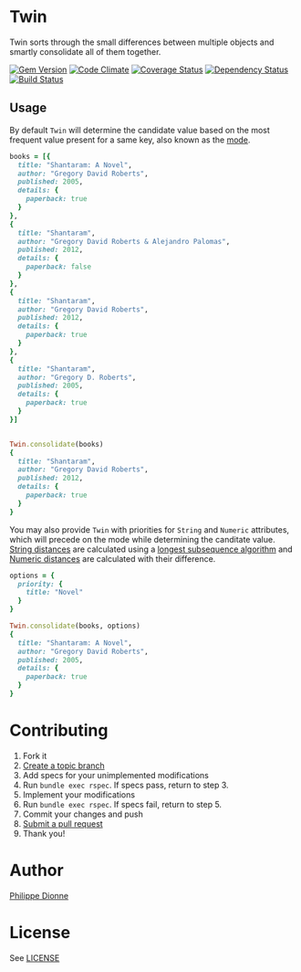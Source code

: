 # Twin

Twin sorts through the small differences between multiple objects and smartly consolidate all of them together.

[![Gem Version](https://badge.fury.io/rb/twin.png)](http://badge.fury.io/rb/twin)
[![Code Climate](https://codeclimate.com/github/phildionne/twin.png)](https://codeclimate.com/github/phildionne/twin)
[![Coverage Status](https://coveralls.io/repos/phildionne/twin/badge.png)](https://coveralls.io/r/phildionne/twin)
[![Dependency Status](https://gemnasium.com/phildionne/twin.png)](https://gemnasium.com/phildionne/twin)
[![Build Status](https://travis-ci.org/phildionne/twin.png)](https://travis-ci.org/phildionne/twin)

## Usage

By default `Twin` will determine the candidate value based on the most frequent value present for a same key, also known as the [mode](http://en.wikipedia.org/wiki/Mode_(statistics)).

```ruby
books = [{
  title: "Shantaram: A Novel",
  author: "Gregory David Roberts",
  published: 2005,
  details: {
    paperback: true
  }
},
{
  title: "Shantaram",
  author: "Gregory David Roberts & Alejandro Palomas",
  published: 2012,
  details: {
    paperback: false
  }
},
{
  title: "Shantaram",
  author: "Gregory David Roberts",
  published: 2012,
  details: {
    paperback: true
  }
},
{
  title: "Shantaram",
  author: "Gregory D. Roberts",
  published: 2005,
  details: {
    paperback: true
  }
}]


Twin.consolidate(books)
{
  title: "Shantaram",
  author: "Gregory David Roberts",
  published: 2012,
  details: {
    paperback: true
  }
}
```

You may also provide `Twin` with priorities for `String` and `Numeric` attributes, which will precede on the mode while determining the canditate value. [String distances](https://github.com/phildionne/twin/blob/master/lib/twin/utilities.rb#L32) are calculated using a [longest subsequence algorithm](http://en.wikipedia.org/wiki/Longest_common_subsequence_problem) and [Numeric distances](https://github.com/phildionne/twin/blob/master/lib/twin/utilities.rb#L40) are calculated with their difference.

```ruby
options = {
  priority: {
    title: "Novel"
  }
}

Twin.consolidate(books, options)
{
  title: "Shantaram: A Novel",
  author: "Gregory David Roberts",
  published: 2005,
  details: {
    paperback: true
  }
}
```

# Contributing

1. Fork it
2. [Create a topic branch](http://learn.github.com/p/branching.html)
3. Add specs for your unimplemented modifications
4. Run `bundle exec rspec`. If specs pass, return to step 3.
5. Implement your modifications
6. Run `bundle exec rspec`. If specs fail, return to step 5.
7. Commit your changes and push
8. [Submit a pull request](http://help.github.com/send-pull-requests/)
9. Thank you!

# Author

[Philippe Dionne](http://phildionne.com)

# License

See [LICENSE](https://github.com/phildionne/twin/blob/master/LICENSE)
